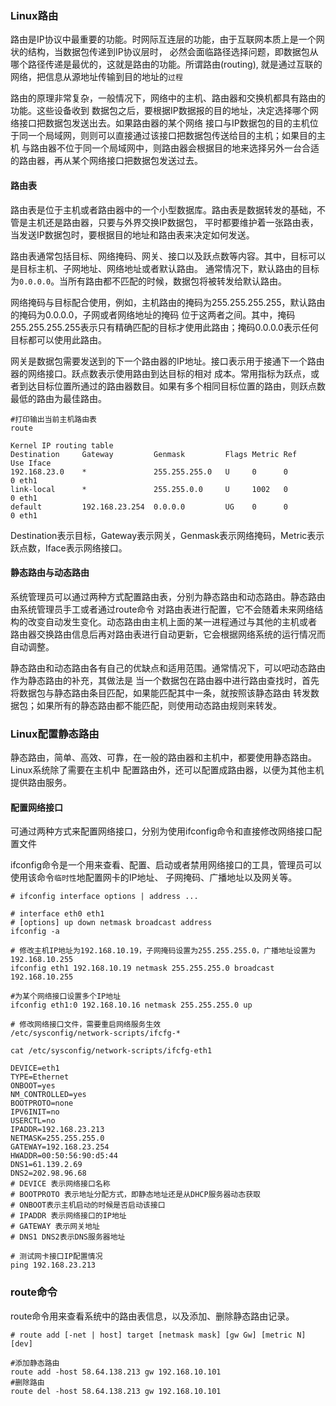 ### Linux路由
路由是IP协议中最重要的功能。时网际互连层的功能，由于互联网本质上是一个网状的结构，当数据包传递到IP协议层时，
必然会面临路径选择问题，即数据包从哪个路径传递是最优的，这就是路由的功能。所谓路由(routing),
就是通过互联的网络，把信息从源地址传输到目的地址的`过程`

路由的原理非常复杂，一般情况下，网络中的主机、路由器和交换机都具有路由的功能。这些设备收到
数据包之后，要根据IP数据报的目的地址，决定选择哪个网络接口把数据包发送出去。如果路由器的某个网络
接口与IP数据包的目的主机位于同一个局域网，则则可以直接通过该接口把数据包传送给目的主机；如果目的主机
与路由器不位于同一个局域网中，则路由器会根据目的地来选择另外一台合适的路由器，再从某个网络接口把数据包发送过去。

#### 路由表

路由表是位于主机或者路由器中的一个小型数据库。路由表是数据转发的基础，不管是主机还是路由器，只要与外界交换IP数据包，
平时都要维护着一张路由表，当发送IP数据包时，要根据目的地址和路由表来决定如何发送。

路由表通常包括目标、网络掩码、网关、接口以及跃点数等内容。其中，目标可以是目标主机、子网地址、网络地址或者默认路由。
通常情况下，默认路由的目标为`0.0.0.0`。当所有路由都不匹配的时候，数据包将被转发给默认路由。

网络掩码与目标配合使用，例如，主机路由的掩码为255.255.255.255，默认路由的掩码为0.0.0.0，子网或者网络地址的掩码
位于这两者之间。其中，掩码255.255.255.255表示只有精确匹配的目标才使用此路由；掩码0.0.0.0表示任何目标都可以使用此路由。

网关是数据包需要发送到的下一个路由器的IP地址。接口表示用于接通下一个路由器的网络接口。跃点数表示使用路由到达目标的相对
成本。常用指标为跃点，或者到达目标位置所通过的路由器数目。如果有多个相同目标位置的路由，则跃点数最低的路由为最佳路由。

```shell
#打印输出当前主机路由表
route

Kernel IP routing table
Destination     Gateway         Genmask         Flags Metric Ref    Use Iface
192.168.23.0    *               255.255.255.0   U     0      0        0 eth1
link-local      *               255.255.0.0     U     1002   0        0 eth1
default         192.168.23.254  0.0.0.0         UG    0      0        0 eth1
```
Destination表示目标，Gateway表示网关，Genmask表示网络掩码，Metric表示跃点数，Iface表示网络接口。

#### 静态路由与动态路由

系统管理员可以通过两种方式配置路由表，分别为静态路由和动态路由。静态路由由系统管理员手工或者通过route命令
对路由表进行配置，它不会随着未来网络结构的改变自动发生变化。动态路由由主机上面的某一进程通过与其他的主机或者
路由器交换路由信息后再对路由表进行自动更新，它会根据网络系统的运行情况而自动调整。

静态路由和动态路由各有自己的优缺点和适用范围。通常情况下，可以吧动态路由作为静态路由的补充，其做法是
当一个数据包在路由器中进行路由查找时，首先将数据包与静态路由条目匹配，如果能匹配其中一条，就按照该静态路由
转发数据包；如果所有的静态路由都不能匹配，则使用动态路由规则来转发。

### Linux配置静态路由

静态路由，简单、高效、可靠，在一般的路由器和主机中，都要使用静态路由。Linux系统除了需要在主机中
配置路由外，还可以配置成路由器，以便为其他主机提供路由服务。

#### 配置网络接口

可通过两种方式来配置网络接口，分别为使用ifconfig命令和直接修改网络接口配置文件

ifconfig命令是一个用来查看、配置、启动或者禁用网络接口的工具，管理员可以使用该命令`临时性`地配置网卡的IP地址、
子网掩码、广播地址以及网关等。
```shell
# ifconfig interface options | address ...

# interface eth0 eth1
# [options] up down netmask broadcast address
ifconfig -a

# 修改主机IP地址为192.168.10.19，子网掩码设置为255.255.255.0，广播地址设置为192.168.10.255
ifconfig eth1 192.168.10.19 netmask 255.255.255.0 broadcast 192.168.10.255

#为某个网络接口设置多个IP地址
ifconfig eth1:0 192.168.10.16 netmask 255.255.255.0 up
```


```shell
# 修改网络接口文件，需要重启网络服务生效
/etc/sysconfig/network-scripts/ifcfg-*

cat /etc/sysconfig/network-scripts/ifcfg-eth1

DEVICE=eth1
TYPE=Ethernet
ONBOOT=yes
NM_CONTROLLED=yes
BOOTPROTO=none
IPV6INIT=no
USERCTL=no
IPADDR=192.168.23.213
NETMASK=255.255.255.0
GATEWAY=192.168.23.254
HWADDR=00:50:56:90:d5:44
DNS1=61.139.2.69
DNS2=202.98.96.68
# DEVICE 表示网络接口名称
# BOOTPROTO 表示地址分配方式，即静态地址还是从DHCP服务器动态获取
# ONBOOT表示主机启动的时候是否启动该接口
# IPADDR 表示网络接口的IP地址
# GATEWAY 表示网关地址
# DNS1 DNS2表示DNS服务器地址

# 测试网卡接口IP配置情况
ping 192.168.23.213
```

### route命令
route命令用来查看系统中的路由表信息，以及添加、删除静态路由记录。
```shell
# route add [-net | host] target [netmask mask] [gw Gw] [metric N] [dev]

#添加静态路由
route add -host 58.64.138.213 gw 192.168.10.101
#删除路由
route del -host 58.64.138.213 gw 192.168.10.101
```
